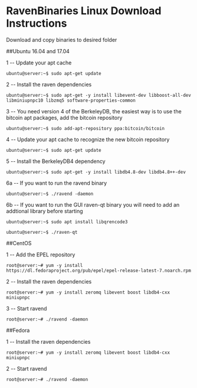 # RavenBinaries Linux Download Instructions

Download and copy binaries to desired folder

##Ubuntu 16.04 and 17.04

1 -- Update your apt cache
 
`ubuntu@server:~$ sudo apt-get update` 

2 -- Install the raven dependencies

`ubuntu@server:~$ sudo apt-get -y install libevent-dev libboost-all-dev libminiupnpc10 libzmq5 software-properties-common`

3 -- You need version 4 of the BerkeleyDB, the easiest way is to use the bitcoin apt packages, add the bitcoin repository 

`ubuntu@server:~$ sudo add-apt-repository ppa:bitcoin/bitcoin`

4 -- Update your apt cache to recognize the new bitcoin repository

`ubuntu@server:~$ sudo apt-get update`

5 -- Install the BerkeleyDB4 dependency

`ubuntu@server:~$ sudo apt-get -y install libdb4.8-dev libdb4.8++-dev`

6a -- If you want to run the ravend binary

`ubuntu@server:~$ ./ravend -daemon`

6b -- If you want to run the GUI raven-qt binary you will need to add an addtional library before starting

`ubuntu@server:~$ sudo apt install libqrencode3`

`ubuntu@server:~$ ./raven-qt`

##CentOS

1 -- Add the EPEL repository

`root@server:~# yum -y install https://dl.fedoraproject.org/pub/epel/epel-release-latest-7.noarch.rpm`

2 -- Install the raven dependencies

`root@server:~# yum -y install zeromq libevent boost libdb4-cxx miniupnpc`

3 -- Start ravend

`root@server:~# ./ravend -daemon`

##Fedora

1 -- Install the raven dependencies

`root@server:~# yum -y install zeromq libevent boost libdb4-cxx miniupnpc`

2 -- Start ravend

`root@server:~# ./ravend -daemon`




